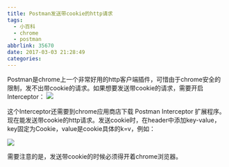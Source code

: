 ```yaml
---
title: Postman发送带cookie的http请求
tags:
  - 小百科
  - chrome
  - postman
abbrlink: 35670
date: 2017-03-03 21:28:49
categories:
---
```


Postman是chrome上一个非常好用的http客户端插件，可惜由于chrome安全的限制，发不出带cookie的请求。如果想要发送带cookie的请求，需要开启Interceptor：
![](http://img.blog.csdn.net/20160615233602816)


这个Interceptor还需要到chrome应用商店下载 Postman Interceptor 扩展程序。现在能发送带cookie的http请求。发送cookie时，在header中添加key-value，key固定为Cookie，value是cookie具体的k=v，例如：

![](http://img.blog.csdn.net/20160615233624699)

需要注意的是，发送带cookie的时候必须得开着chrome浏览器。

